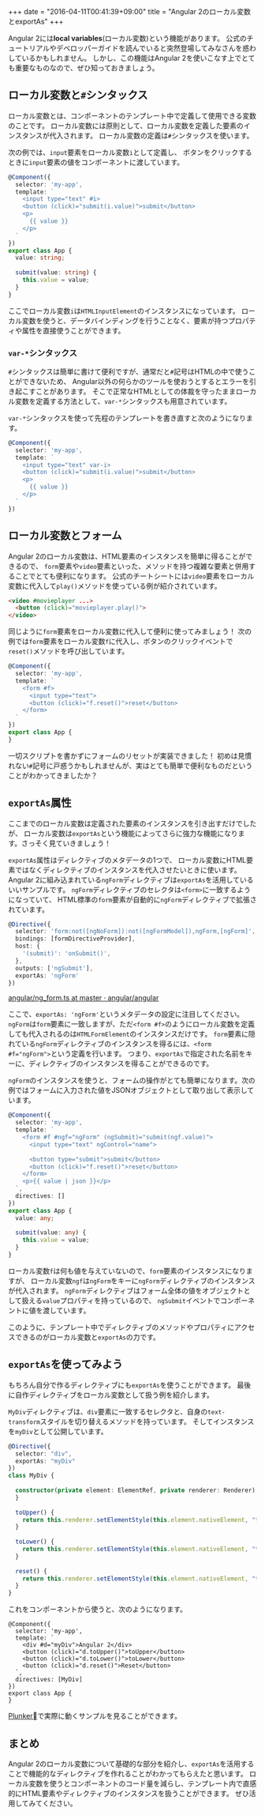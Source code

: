 +++
date = "2016-04-11T00:41:39+09:00"
title = "Angular 2のローカル変数とexportAs"
+++

Angular 2には**local variables**(ローカル変数)という機能があります。
公式のチュートリアルやデベロッパーガイドを読んでいると突然登場してみなさんを惑わしているかもしれません。
しかし、この機能はAngular 2を使いこなす上でとても重要なものなので、ぜひ知っておきましょう。

<!--more-->

## ローカル変数と`#`シンタックス

ローカル変数とは、コンポーネントのテンプレート中で定義して使用できる変数のことです。
ローカル変数には原則として、ローカル変数を定義した要素のインスタンスが代入されます。
ローカル変数の定義は`#`シンタックスを使います。

次の例では、`input`要素をローカル変数`i`として定義し、
ボタンをクリックするときに`input`要素の値をコンポーネントに渡しています。

```ts
@Component({
  selector: 'my-app',
  template: `
    <input type="text" #i>
    <button (click)="submit(i.value)">submit</button>
    <p>
      {{ value }}
    </p>
  `
})
export class App {
  value: string;
  
  submit(value: string) {
    this.value = value;
  }
}
```

ここでローカル変数`i`は`HTMLInputElement`のインスタンスになっています。
ローカル変数を使うと、データバインディングを行うことなく、要素が持つプロパティや属性を直接使うことができます。

### `var-*`シンタックス

`#`シンタックスは簡単に書けて便利ですが、通常だと`#`記号はHTMLの中で使うことができないため、
Angular以外の何らかのツールを使おうとするとエラーを引き起こすことがあります。
そこで正常なHTMLとしての体裁を守ったままローカル変数を定義する方法として、`var-*`シンタックスも用意されています。

`var-*`シンタックスを使って先程のテンプレートを書き直すと次のようになります。

```ts
@Component({
  selector: 'my-app',
  template: `
    <input type="text" var-i>
    <button (click)="submit(i.value)">submit</button>
    <p>
      {{ value }}
    </p>
  `
})
```

## ローカル変数とフォーム
Angular 2のローカル変数は、HTML要素のインスタンスを簡単に得ることができるので、
`form`要素や`video`要素といった、メソッドを持つ複雑な要素と併用することでとても便利になります。
公式のチートシートには`video`要素をローカル変数に代入して`play()`メソッドを使っている例が紹介されています。

```html
<video #movieplayer ...>
  <button (click)="movieplayer.play()">
</video>
```

同じように`form`要素をローカル変数に代入して便利に使ってみましょう！
次の例では`form`要素をローカル変数`f`に代入し、ボタンのクリックイベントで`reset()`メソッドを呼び出しています。

```ts
@Component({
  selector: 'my-app',
  template: `
    <form #f>
      <input type="text">
      <button (click)="f.reset()">reset</button>
    </form>
  `
})
export class App {
}
```

一切スクリプトを書かずにフォームのリセットが実装できました！
初めは見慣れない`#`記号に戸惑うかもしれませんが、実はとても簡単で便利なものだということがわかってきましたか？

## `exportAs`属性
ここまでのローカル変数は定義された要素のインスタンスを引き出すだけでしたが、
ローカル変数は`exportAs`という機能によってさらに強力な機能になります。さっそく見ていきましょう！

`exportAs`属性はディレクティブのメタデータの1つで、
ローカル変数にHTML要素ではなくディレクティブのインスタンスを代入させたいときに使います。
Angular 2に組み込まれている`ngForm`ディレクティブは`exportAs`を活用しているいいサンプルです。
`ngForm`ディレクティブのセレクタは`<form>`に一致するようになっていて、
HTML標準の`form`要素が自動的に`ngForm`ディレクティブで拡張されています。

```ts
@Directive({
  selector: 'form:not([ngNoForm]):not([ngFormModel]),ngForm,[ngForm]',
  bindings: [formDirectiveProvider],
  host: {
    '(submit)': 'onSubmit()',
  },
  outputs: ['ngSubmit'],
  exportAs: 'ngForm'
})
```

[angular/ng_form.ts at master · angular/angular](https://github.com/angular/angular/blob/master/modules%2Fangular2%2Fsrc%2Fcommon%2Fforms%2Fdirectives%2Fng_form.ts#L80-L88)

ここで、`exportAs: 'ngForm'`というメタデータの設定に注目してください。
`ngForm`は`form`要素に一致しますが、ただ`<form #f>`のようにローカル変数を定義しても代入されるのは`HTMLFormElement`のインスタンスだけです。
`form`要素に隠れている`ngForm`ディレクティブのインスタンスを得るには、`<form #f="ngForm">`という定義を行います。
つまり、`exportAs`で指定された名前をキーに、ディレクティブのインスタンスを得ることができるのです。

`ngForm`のインスタンスを使うと、フォームの操作がとても簡単になります。次の例ではフォームに入力された値をJSONオブジェクトとして取り出して表示しています。

```ts
@Component({
  selector: 'my-app',
  template: `
    <form #f #ngf="ngForm" (ngSubmit)="submit(ngf.value)">
      <input type="text" ngControl="name">
      
      <button type="submit">submit</button>
      <button (click)="f.reset()">reset</button>
    </form>
    <p>{{ value | json }}</p>
  `,
  directives: []
})
export class App {
  value: any;
  
  submit(value: any) {
    this.value = value;
  }
}
```

ローカル変数`f`は何も値を与えていないので、`form`要素のインスタンスになりますが、
ローカル変数`ngf`は`ngForm`をキーに`ngForm`ディレクティブのインスタンスが代入されます。
`ngForm`ディレクティブはフォーム全体の値をオブジェクトとして扱える`value`プロパティを持っているので、
`ngSubmit`イベントでコンポーネントに値を渡しています。

このように、テンプレート中でディレクティブのメソッドやプロパティにアクセスできるのがローカル変数と`exportAs`の力です。

## `exportAs`を使ってみよう
もちろん自分で作るディレクティブにも`exportAs`を使うことができます。
最後に自作ディレクティブをローカル変数として扱う例を紹介します。

`MyDiv`ディレクティブは、`div`要素に一致するセレクタと、自身の`text-transform`スタイルを切り替えるメソッドを持っています。
そしてインスタンスを`myDiv`として公開しています。

```ts
@Directive({
  selector: "div",
  exportAs: "myDiv"
})
class MyDiv {
  
  constructor(private element: ElementRef, private renderer: Renderer) {
  }
  
  toUpper() {
    return this.renderer.setElementStyle(this.element.nativeElement, "text-transform", "uppercase");
  }
  
  toLower() {
    return this.renderer.setElementStyle(this.element.nativeElement, "text-transform", "lowercase");
  }
  
  reset() {
    return this.renderer.setElementStyle(this.element.nativeElement, "text-transform", "");
  }
}
```

これをコンポーネントから使うと、次のようになります。

```
@Component({
  selector: 'my-app',
  template: `
    <div #d="myDiv">Angular 2</div>
    <button (click)="d.toUpper()">toUpper</button>
    <button (click)="d.toLower()">toLower</button>
    <button (click)="d.reset()">Reset</button>
  `,
  directives: [MyDiv]
})
export class App {
}
```

[Plunker](http://plnkr.co/edit/xDSVImO4wbFYLGIqViFO?p=preview)で実際に動くサンプルを見ることができます。

## まとめ
Angular 2のローカル変数について基礎的な部分を紹介し、`exportAs`を活用することで機能的なディレクティブを作れることがわかってもらえたと思います。
ローカル変数を使うとコンポーネントのコード量を減らし、テンプレート内で直感的にHTML要素やディレクティブのインスタンスを扱うことができます。
ぜひ活用してみてください。










